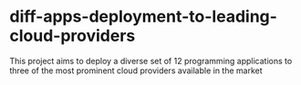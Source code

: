 # diff-apps-deployment-to-leading-cloud-providers
This project aims to deploy a diverse set of 12 programming applications to three of the most prominent cloud providers available in the market
